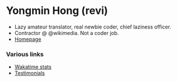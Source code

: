 # Yongmin Hong (revi)

* Lazy amateur translator, real newbie coder, chief laziness officer.
* Contractor @ @wikimedia. Not a coder job. 
* [Homepage](https://revi.omg.lol)

### Various links

* [Wakatime stats](wakatime.md)
* [Testimonials](testimonial.md)

<!--
GitHub boilerplate
### Hi there 👋

**revi/revi** is a ✨ _special_ ✨ repository because its `README.md` (this file) appears on your GitHub profile.

Here are some ideas to get you started:

- 🔭 I’m currently working on ...
- 🌱 I’m currently learning ...
- 👯 I’m looking to collaborate on ...
- 🤔 I’m looking for help with ...
- 💬 Ask me about ...
- 📫 How to reach me: ...
- 😄 Pronouns: ...
- ⚡ Fun fact: ...
-->
